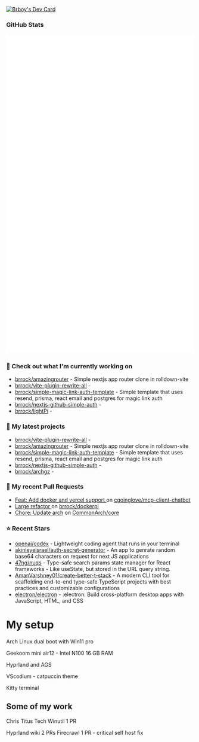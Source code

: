 <a href="https://app.daily.dev/brboy"><img src="https://api.daily.dev/devcards/v2/4Od30842NXiIC3it6dfHG.png?r=60c&type=default" width="356" alt="Brboy's Dev Card"/></a>
### GitHub Stats

<p align="left"><img src="https://raw.githubusercontent.com/brrock/brrock/main/github-metrics.svg" /></p>

### 👷 Check out what I'm currently working on

- [brrock/amazingrouter](https://github.com/brrock/amazingrouter) - Simple nextjs app router clone in rolldown-vite 
- [brrock/vite-plugin-rewrite-all](https://github.com/brrock/vite-plugin-rewrite-all) - 
- [brrock/simple-magic-link-auth-template](https://github.com/brrock/simple-magic-link-auth-template) - Simple template that uses resend, prisma, react email and postgres for magic link auth
- [brrock/nextjs-github-simple-auth](https://github.com/brrock/nextjs-github-simple-auth) - 
- [brrock/lightPi](https://github.com/brrock/lightPi) - 
### 🌱 My latest projects

- [brrock/vite-plugin-rewrite-all](https://github.com/brrock/vite-plugin-rewrite-all) - 
- [brrock/amazingrouter](https://github.com/brrock/amazingrouter) - Simple nextjs app router clone in rolldown-vite 
- [brrock/simple-magic-link-auth-template](https://github.com/brrock/simple-magic-link-auth-template) - Simple template that uses resend, prisma, react email and postgres for magic link auth
- [brrock/nextjs-github-simple-auth](https://github.com/brrock/nextjs-github-simple-auth) - 
- [brrock/archgz](https://github.com/brrock/archgz) - 
### 🔨 My recent Pull Requests

- [Feat: Add docker and vercel support ](https://github.com/cgoinglove/mcp-client-chatbot/pull/33) on [cgoinglove/mcp-client-chatbot](https://github.com/cgoinglove/mcp-client-chatbot)
- [Large refactor ](https://github.com/brrock/dockerpi/pull/1) on [brrock/dockerpi](https://github.com/brrock/dockerpi)
- [Chore: Update arch](https://github.com/CommonArch/core/pull/15) on [CommonArch/core](https://github.com/CommonArch/core)
### ⭐ Recent Stars

- [openai/codex](https://github.com/openai/codex) - Lightweight coding agent that runs in your terminal
- [akinleyeisrael/auth-secret-generator](https://github.com/akinleyeisrael/auth-secret-generator) - An app to genrate random base64 characters on request for next JS applications 
- [47ng/nuqs](https://github.com/47ng/nuqs) - Type-safe search params state manager for React frameworks - Like useState, but stored in the URL query string.
- [AmanVarshney01/create-better-t-stack](https://github.com/AmanVarshney01/create-better-t-stack) - A modern CLI tool for scaffolding end-to-end type-safe TypeScript projects with best practices and customizable configurations
- [electron/electron](https://github.com/electron/electron) - :electron: Build cross-platform desktop apps with JavaScript, HTML, and CSS
# My setup

Arch Linux dual boot with Win11 pro

Geekoom mini air12 - Intel N100 16 GB RAM

Hyprland and AGS 

VScodium - catpuccin theme

Kitty terminal

## Some of my work

Chris Titus Tech Winutil 1 PR

Hyprland wiki 2 PRs
Firecrawl 1 PR - critical self host fix
